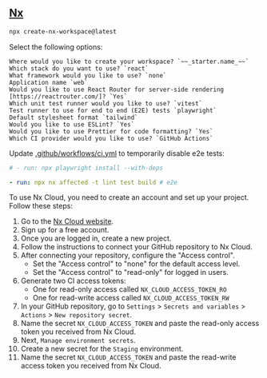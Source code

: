 ## [Nx](https://nx.dev/)

```bash
npx create-nx-workspace@latest
```

Select the following options:

```
Where would you like to create your workspace? `~~_starter.name_~~`
Which stack do you want to use? `react`
What framework would you like to use? `none`
Application name `web`
Would you like to use React Router for server-side rendering [https://reactrouter.com/]? `Yes`
Which unit test runner would you like to use? `vitest`
Test runner to use for end to end (E2E) tests `playwright`
Default stylesheet format `tailwind`
Would you like to use ESLint? `Yes`
Would you like to use Prettier for code formatting? `Yes`
Which CI provider would you like to use? `GitHub Actions`
```

Update [.github/workflows/ci.yml](../../.github/workflows/ci.yml) to temporarily disable e2e tests:

```yaml
# - run: npx playwright install --with-deps

- run: npx nx affected -t lint test build # e2e
```

To use Nx Cloud, you need to create an account and set up your project. Follow these steps:

1. Go to the [Nx Cloud website](https://nx.app/).
2. Sign up for a free account.
3. Once you are logged in, create a new project.
4. Follow the instructions to connect your GitHub repository to Nx Cloud.
5. After connecting your repository, configure the "Access control".
   - Set the "Access control" to "none" for the default access level.
   - Set the "Access control" to "read-only" for logged in users.
6. Generate two CI access tokens:
   - One for read-only access called `NX_CLOUD_ACCESS_TOKEN_RO`
   - One for read-write access called `NX_CLOUD_ACCESS_TOKEN_RW`
7. In your GitHub repository, go to `Settings` > `Secrets and variables` > `Actions` > `New repository secret`.
8. Name the secret `NX_CLOUD_ACCESS_TOKEN` and paste the read-only access token you received from Nx Cloud.
9. Next, `Manage environment secrets`.
10. Create a new secret for the `Staging` environment.
11. Name the secret `NX_CLOUD_ACCESS_TOKEN` and paste the read-write access token you received from Nx Cloud.
